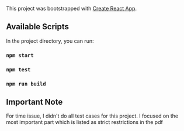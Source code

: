 This project was bootstrapped with [Create React App](https://github.com/facebook/create-react-app).

## Available Scripts

In the project directory, you can run:

### `npm start`


### `npm test`


### `npm run build`

## Important Note

For time issue, I didn't do all test cases for this project.
I focused on the most important part which is listed as strict restrictions in the pdf
